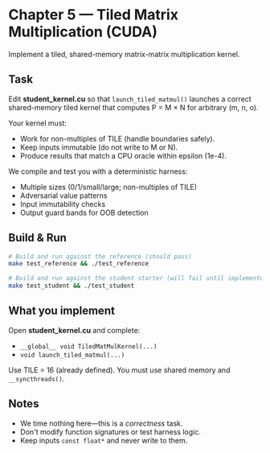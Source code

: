 # Chapter 5 — Tiled Matrix Multiplication (CUDA)

Implement a tiled, shared-memory matrix-matrix multiplication kernel.

## Task
Edit **student_kernel.cu** so that `launch_tiled_matmul()` launches a correct
shared-memory tiled kernel that computes P = M × N for arbitrary (m, n, o).

Your kernel must:
- Work for non-multiples of TILE (handle boundaries safely).
- Keep inputs immutable (do not write to M or N).
- Produce results that match a CPU oracle within epsilon (1e-4).

We compile and test you with a deterministic harness:
- Multiple sizes (0/1/small/large; non-multiples of TILE)
- Adversarial value patterns
- Input immutability checks
- Output guard bands for OOB detection

## Build & Run
```bash
# Build and run against the reference (should pass)
make test_reference && ./test_reference

# Build and run against the student starter (will fail until implemented)
make test_student && ./test_student
```

## What you implement

Open **student_kernel.cu** and complete:

* `__global__ void TiledMatMulKernel(...)`
* `void launch_tiled_matmul(...)`

Use TILE = 16 (already defined). You must use shared memory and `__syncthreads()`.

## Notes

* We time nothing here—this is a *correctness* task.
* Don't modify function signatures or test harness logic.
* Keep inputs `const float*` and never write to them.